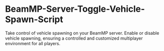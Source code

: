 # BeamMP-Server-Toggle-Vehicle-Spawn-Script
Take control of vehicle spawning on your BeamMP server. Enable or disable vehicle spawning, ensuring a controlled and customized multiplayer environment for all players.
